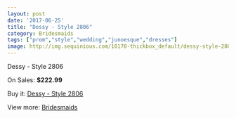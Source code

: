 ```yaml
---
layout: post
date: '2017-06-25'
title: "Dessy - Style 2806"
category: Bridesmaids
tags: ["prom","style","wedding","junoesque","dresses"]
image: http://img.sequinious.com/10170-thickbox_default/dessy-style-2806.jpg
---
```

Dessy - Style 2806

On Sales: **$222.99**
<a href="https://www.sequinious.com/bridesmaids/4529-dessy-style-2806.html"><amp-img layout="responsive" width="600" height="600" src="//img.sequinious.com/10170-thickbox_default/dessy-style-2806.jpg" alt="Dessy - Style 2806 0" /></a>

Buy it: [Dessy - Style 2806](https://www.sequinious.com/bridesmaids/4529-dessy-style-2806.html "Dessy - Style 2806")

View more: [Bridesmaids](https://www.sequinious.com/3-bridesmaids "Bridesmaids")